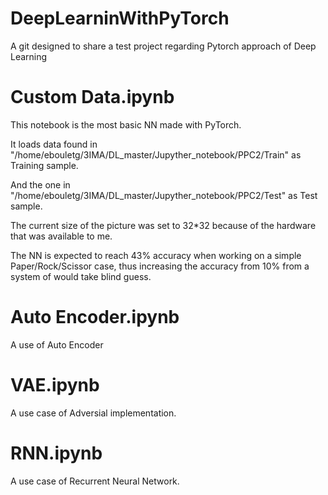 # DeepLearninWithPyTorch
A git designed to share a test project regarding Pytorch approach of Deep Learning

# Custom Data.ipynb

This notebook is the most basic NN made with PyTorch.

It loads data found in "/home/ebouletg/3IMA/DL_master/Jupyther_notebook/PPC2/Train" as Training sample.

And the one in "/home/ebouletg/3IMA/DL_master/Jupyther_notebook/PPC2/Test" as Test sample.

The current size of the picture was set to 32*32 because of the hardware that was available to me.

The NN is expected to reach 43% accuracy when working on a simple Paper/Rock/Scissor case, thus increasing the accuracy from 10% from a system of would take blind guess.

# Auto Encoder.ipynb

A use of Auto Encoder

# VAE.ipynb

A use case of Adversial implementation.

# RNN.ipynb

A use case of Recurrent Neural Network.
